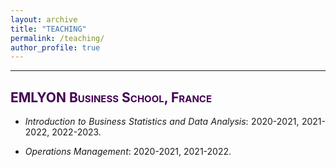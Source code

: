 ```yaml
---
layout: archive
title: "TEACHING"
permalink: /teaching/
author_profile: true
---
```

<style> body {text-align: justify} </style> <!-- Justify text. -->

------

## <span style="font-variant:small-caps;"><span style="color:#440154">**EMLYON Business School, France**</span></span>

* *Introduction to Business Statistics and Data Analysis*:  2020-2021, 2021-2022, 2022-2023.

* *Operations Management*:  2020-2021, 2021-2022.






